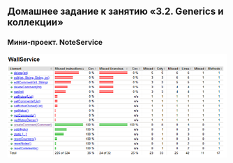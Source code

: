 ## Домашнее задание к занятию «3.2. Generics и коллекции»

### Мини-проект. NoteService

![Notes_Test_Report](img/img_1.png)